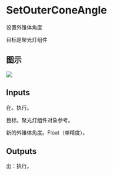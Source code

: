 # SetOuterConeAngle

设置外锥体角度

目标是聚光灯组件

## 图示

![]($-20221218-20371602.png)

## Inputs

在。执行。

目标。聚光灯组件对象参考。

新的外锥体角度。Float（单精度）。  

## Outputs

出：执行。
